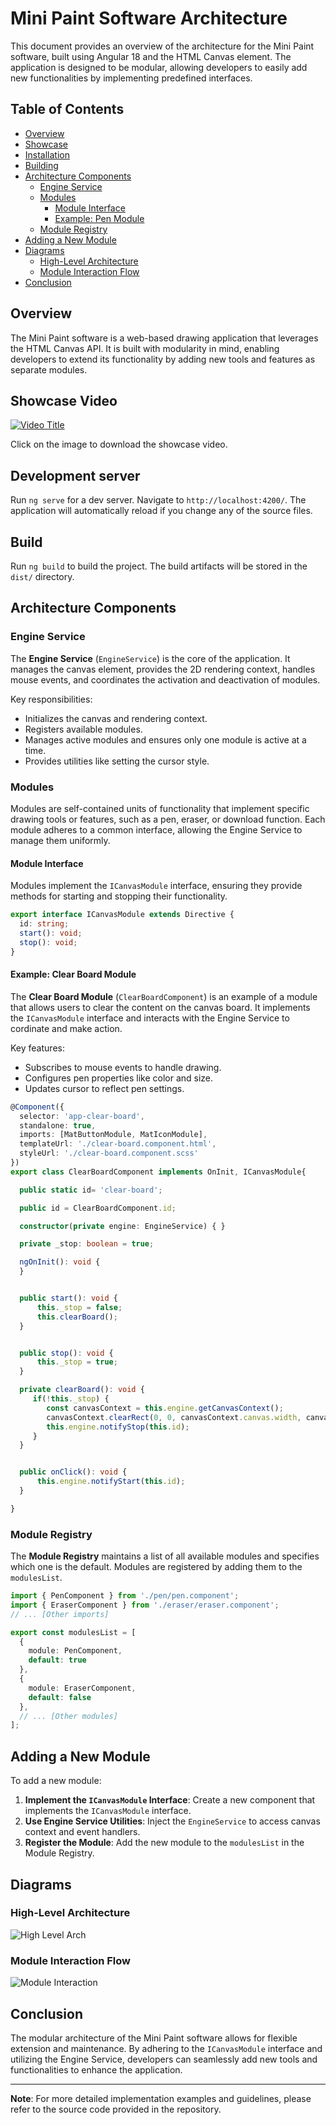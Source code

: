 # Mini Paint Software Architecture

This document provides an overview of the architecture for the Mini Paint software, built using Angular 18 and the HTML Canvas element. The application is designed to be modular, allowing developers to easily add new functionalities by implementing predefined interfaces.

## Table of Contents

- [Overview](#overview)
- [Showcase](#showcase-video)
- [Installation](#development-server)
- [Building](#build)
- [Architecture Components](#architecture-components)
  - [Engine Service](#engine-service)
  - [Modules](#modules)
    - [Module Interface](#module-interface)
    - [Example: Pen Module](#example-pen-module)
  - [Module Registry](#module-registry)
- [Adding a New Module](#adding-a-new-module)
- [Diagrams](#diagrams)
  - [High-Level Architecture](#high-level-architecture)
  - [Module Interaction Flow](#module-interaction-flow)
- [Conclusion](#conclusion)

## Overview

The Mini Paint software is a web-based drawing application that leverages the HTML Canvas API. It is built with modularity in mind, enabling developers to extend its functionality by adding new tools and features as separate modules.

## Showcase Video

[![Video Title](https://raw.githubusercontent.com/nagendras176/public-asset/refs/heads/main/Screenshot%202024-11-17%20at%2011.56.51%20PM.png)](https://github.com/nagendras176/public-asset/raw/refs/heads/main/Paint%20Application%20Showcase%20with%20Angular.mp4)

Click on the image to download the showcase video.

## Development server

Run `ng serve` for a dev server. Navigate to `http://localhost:4200/`. The application will automatically reload if you change any of the source files.


## Build

Run `ng build` to build the project. The build artifacts will be stored in the `dist/` directory.


## Architecture Components

### Engine Service

The **Engine Service** (`EngineService`) is the core of the application. It manages the canvas element, provides the 2D rendering context, handles mouse events, and coordinates the activation and deactivation of modules.

Key responsibilities:

- Initializes the canvas and rendering context.
- Registers available modules.
- Manages active modules and ensures only one module is active at a time.
- Provides utilities like setting the cursor style.



### Modules

Modules are self-contained units of functionality that implement specific drawing tools or features, such as a pen, eraser, or download function. Each module adheres to a common interface, allowing the Engine Service to manage them uniformly.

#### Module Interface

Modules implement the `ICanvasModule` interface, ensuring they provide methods for starting and stopping their functionality.

```typescript
export interface ICanvasModule extends Directive {
  id: string;
  start(): void;
  stop(): void;
}
```

#### Example: Clear Board Module

The **Clear Board Module** (`ClearBoardComponent`) is an example of a module that allows users to clear the content on the canvas board. It implements the `ICanvasModule` interface and interacts with the Engine Service to cordinate and make action.

Key features:

- Subscribes to mouse events to handle drawing.
- Configures pen properties like color and size.
- Updates cursor to reflect pen settings.

```typescript
@Component({
  selector: 'app-clear-board',
  standalone: true,
  imports: [MatButtonModule, MatIconModule],
  templateUrl: './clear-board.component.html',
  styleUrl: './clear-board.component.scss'
})
export class ClearBoardComponent implements OnInit, ICanvasModule{

  public static id= 'clear-board';

  public id = ClearBoardComponent.id;

  constructor(private engine: EngineService) { }

  private _stop: boolean = true;

  ngOnInit(): void {
  }


  public start(): void {
      this._stop = false;
      this.clearBoard();  
  }


  public stop(): void {
      this._stop = true;
  }

  private clearBoard(): void {
     if(!this._stop) {
        const canvasContext = this.engine.getCanvasContext();
        canvasContext.clearRect(0, 0, canvasContext.canvas.width, canvasContext.canvas.height);
        this.engine.notifyStop(this.id);
     }
  }


  public onClick(): void {
      this.engine.notifyStart(this.id);
  }

}
```

### Module Registry

The **Module Registry** maintains a list of all available modules and specifies which one is the default. Modules are registered by adding them to the `modulesList`.

```typescript
import { PenComponent } from './pen/pen.component';
import { EraserComponent } from './eraser/eraser.component';
// ... [Other imports]

export const modulesList = [
  {
    module: PenComponent,
    default: true
  },
  {
    module: EraserComponent,
    default: false
  },
  // ... [Other modules]
];
```

## Adding a New Module

To add a new module:

1. **Implement the `ICanvasModule` Interface**: Create a new component that implements the `ICanvasModule` interface.
2. **Use Engine Service Utilities**: Inject the `EngineService` to access canvas context and event handlers.
3. **Register the Module**: Add the new module to the `modulesList` in the Module Registry.

## Diagrams

### High-Level Architecture

![High Level Arch ](https://raw.githubusercontent.com/nagendras176/public-asset/refs/heads/main/Screenshot%202024-11-18%20at%2012.31.23%20AM.png)

### Module Interaction Flow

![Module Interaction](https://raw.githubusercontent.com/nagendras176/public-asset/refs/heads/main/Screenshot%202024-11-18%20at%2012.30.20%20AM.png)

## Conclusion

The modular architecture of the Mini Paint software allows for flexible extension and maintenance. By adhering to the `ICanvasModule` interface and utilizing the Engine Service, developers can seamlessly add new tools and functionalities to enhance the application.

---

**Note**: For more detailed implementation examples and guidelines, please refer to the source code provided in the repository.

